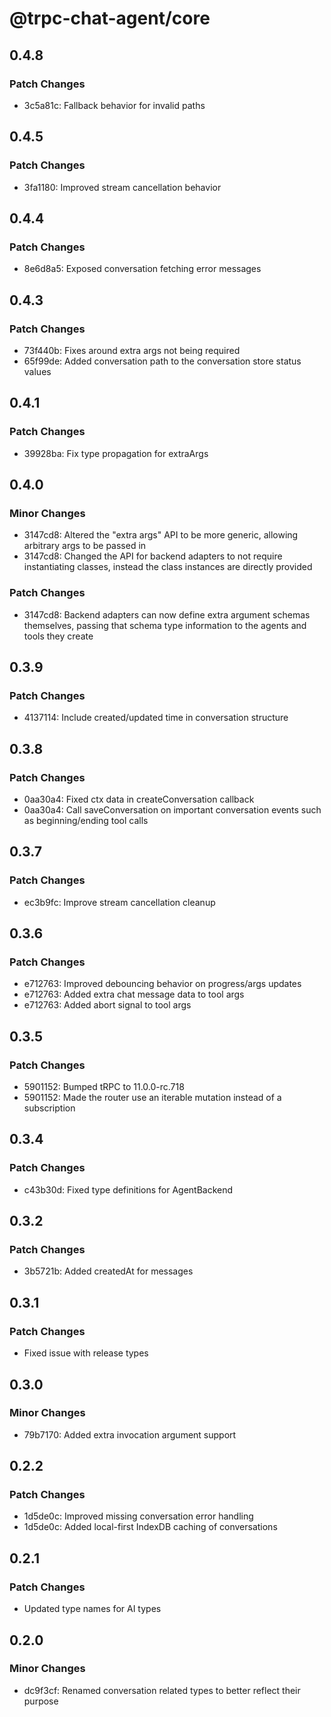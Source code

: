 # @trpc-chat-agent/core

## 0.4.8

### Patch Changes

- 3c5a81c: Fallback behavior for invalid paths

## 0.4.5

### Patch Changes

- 3fa1180: Improved stream cancellation behavior

## 0.4.4

### Patch Changes

- 8e6d8a5: Exposed conversation fetching error messages

## 0.4.3

### Patch Changes

- 73f440b: Fixes around extra args not being required
- 65f99de: Added conversation path to the conversation store status values

## 0.4.1

### Patch Changes

- 39928ba: Fix type propagation for extraArgs

## 0.4.0

### Minor Changes

- 3147cd8: Altered the "extra args" API to be more generic, allowing arbitrary args to be passed in
- 3147cd8: Changed the API for backend adapters to not require instantiating classes, instead the class instances are directly provided

### Patch Changes

- 3147cd8: Backend adapters can now define extra argument schemas themselves, passing that schema type information to the agents and tools they create

## 0.3.9

### Patch Changes

- 4137114: Include created/updated time in conversation structure

## 0.3.8

### Patch Changes

- 0aa30a4: Fixed ctx data in createConversation callback
- 0aa30a4: Call saveConversation on important conversation events such as beginning/ending tool calls

## 0.3.7

### Patch Changes

- ec3b9fc: Improve stream cancellation cleanup

## 0.3.6

### Patch Changes

- e712763: Improved debouncing behavior on progress/args updates
- e712763: Added extra chat message data to tool args
- e712763: Added abort signal to tool args

## 0.3.5

### Patch Changes

- 5901152: Bumped tRPC to 11.0.0-rc.718
- 5901152: Made the router use an iterable mutation instead of a subscription

## 0.3.4

### Patch Changes

- c43b30d: Fixed type definitions for AgentBackend

## 0.3.2

### Patch Changes

- 3b5721b: Added createdAt for messages

## 0.3.1

### Patch Changes

- Fixed issue with release types

## 0.3.0

### Minor Changes

- 79b7170: Added extra invocation argument support

## 0.2.2

### Patch Changes

- 1d5de0c: Improved missing conversation error handling
- 1d5de0c: Added local-first IndexDB caching of conversations

## 0.2.1

### Patch Changes

- Updated type names for AI types

## 0.2.0

### Minor Changes

- dc9f3cf: Renamed conversation related types to better reflect their purpose
